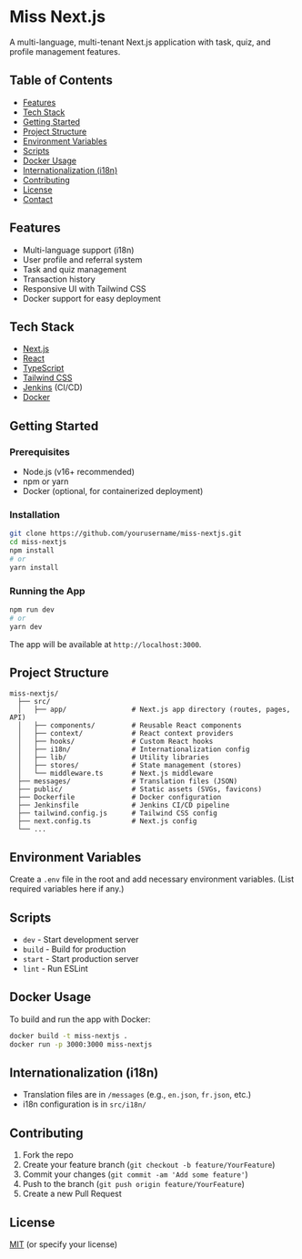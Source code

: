 # Miss Next.js

A multi-language, multi-tenant Next.js application with task, quiz, and profile management features.

## Table of Contents

- [Features](#features)
- [Tech Stack](#tech-stack)
- [Getting Started](#getting-started)
- [Project Structure](#project-structure)
- [Environment Variables](#environment-variables)
- [Scripts](#scripts)
- [Docker Usage](#docker-usage)
- [Internationalization (i18n)](#internationalization-i18n)
- [Contributing](#contributing)
- [License](#license)
- [Contact](#contact)

## Features

- Multi-language support (i18n)
- User profile and referral system
- Task and quiz management
- Transaction history
- Responsive UI with Tailwind CSS
- Docker support for easy deployment

## Tech Stack

- [Next.js](https://nextjs.org/)
- [React](https://react.dev/)
- [TypeScript](https://www.typescriptlang.org/)
- [Tailwind CSS](https://tailwindcss.com/)
- [Jenkins](https://www.jenkins.io/) (CI/CD)
- [Docker](https://www.docker.com/)

## Getting Started

### Prerequisites

- Node.js (v16+ recommended)
- npm or yarn
- Docker (optional, for containerized deployment)

### Installation

```bash
git clone https://github.com/yourusername/miss-nextjs.git
cd miss-nextjs
npm install
# or
yarn install
```

### Running the App

```bash
npm run dev
# or
yarn dev
```

The app will be available at `http://localhost:3000`.

## Project Structure

```
miss-nextjs/
  ├── src/
  │   ├── app/                # Next.js app directory (routes, pages, API)
  │   ├── components/         # Reusable React components
  │   ├── context/            # React context providers
  │   ├── hooks/              # Custom React hooks
  │   ├── i18n/               # Internationalization config
  │   ├── lib/                # Utility libraries
  │   ├── stores/             # State management (stores)
  │   └── middleware.ts       # Next.js middleware
  ├── messages/               # Translation files (JSON)
  ├── public/                 # Static assets (SVGs, favicons)
  ├── Dockerfile              # Docker configuration
  ├── Jenkinsfile             # Jenkins CI/CD pipeline
  ├── tailwind.config.js      # Tailwind CSS config
  ├── next.config.ts          # Next.js config
  └── ...
```

## Environment Variables

Create a `.env` file in the root and add necessary environment variables. (List required variables here if any.)

## Scripts

- `dev` - Start development server
- `build` - Build for production
- `start` - Start production server
- `lint` - Run ESLint

## Docker Usage

To build and run the app with Docker:

```bash
docker build -t miss-nextjs .
docker run -p 3000:3000 miss-nextjs
```

## Internationalization (i18n)

- Translation files are in `/messages` (e.g., `en.json`, `fr.json`, etc.)
- i18n configuration is in `src/i18n/`

## Contributing

1. Fork the repo
2. Create your feature branch (`git checkout -b feature/YourFeature`)
3. Commit your changes (`git commit -am 'Add some feature'`)
4. Push to the branch (`git push origin feature/YourFeature`)
5. Create a new Pull Request

## License

[MIT](LICENSE) (or specify your license)


